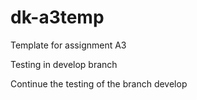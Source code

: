 # dk-a3temp
Template for assignment A3

Testing in develop branch

Continue the testing of the branch develop


